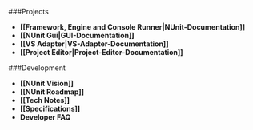 ###Projects

* **[[Framework, Engine and Console Runner|NUnit-Documentation]]**
* **[[NUnit Gui|GUI-Documentation]]**
* **[[VS Adapter|VS-Adapter-Documentation]]**
* **[[Project Editor|Project-Editor-Documentation]]**

###Development

 * **[[NUnit Vision]]**
 * **[[NUnit Roadmap]]**
 * **[[Tech Notes]]**
 * **[[Specifications]]**
 * **Developer FAQ**

